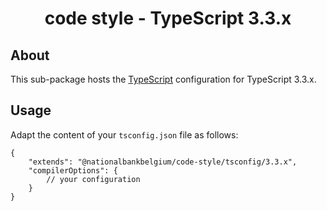 <h1 align="center">
   code style - TypeScript 3.3.x
</h1>

## About

This sub-package hosts the [TypeScript](https://www.typescriptlang.org/) configuration for TypeScript 3.3.x.

## Usage

Adapt the content of your `tsconfig.json` file as follows:

```text
{
	"extends": "@nationalbankbelgium/code-style/tsconfig/3.3.x",
	"compilerOptions": {
		// your configuration
	}
}
```
